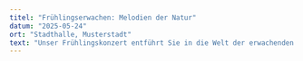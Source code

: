```yaml
---
titel: "Frühlingserwachen: Melodien der Natur"
datum: "2025-05-24"
ort: "Stadthalle, Musterstadt"
text: "Unser Frühlingskonzert entführt Sie in die Welt der erwachenden Natur. Mit Liedern über Blüten, Vögel und sanfte Frühlingsbrisen feiern wir die schönste Jahreszeit. Freuen Sie sich auf ein abwechslungsreiches Programm von klassischen Werken bis hin zu modernen Interpretationen."
---
```

